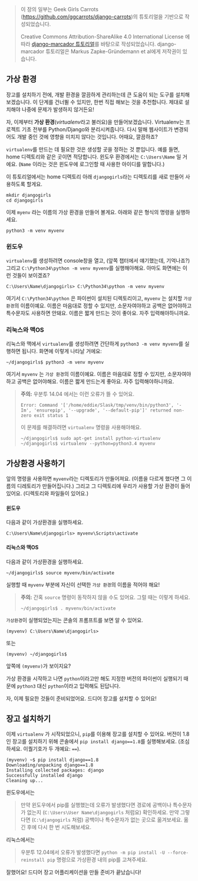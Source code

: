 > 이 장의 일부는 Geek Girls Carrots (https://github.com/ggcarrots/django-carrots)의 튜토리얼을 기반으로 작성되었습니다.
>
> Creative Commons Attribution-ShareAlike 4.0 International License 에 따라 [django-marcador 튜토리얼](http://django-marcador.keimlink.de/)를 바탕으로 작성되었습니다. django-marcador 튜토리얼은 Markus Zapke-Gründemann et al에게 저작권이 있습니다.

## 가상 환경

장고를 설치하기 전에, 개발 환경을 깔끔하게 관리하는데 큰 도움이 되는 도구를 설치해보겠습니다. 이 단계를 건너뛸 수 있지만, 한번 직접 해보는 것을 추천합니다. 제대로 설치해야 나중에 문제가 발생하지 않거든요!

자, 이제부터 **가상 환경**(*virtualenv*라고 불러요)을 만들어보겠습니다. Virtualenv는 프로젝트 기초 전부를 Python/Django와 분리시켜줍니다. 다시 말해 웹사이트가 변경되어도 개발 중인 것에 영향을 미치지 않다는 것입니다. 어때요, 깔끔하죠?

`virtualenv`를 만드는 데 필요한 것은 생성할 곳을 정하는 것 뿐입니다. 예를 들면, home 디렉토리와 같은 곳이면 적당합니다. 윈도우 환경에서는 `C:\Users\Name` 일 거에요. (`Name` 이라는 것은 윈도우에 로그인할 때 사용한 아이디를 말합니다.)

이 튜토리얼에서는 home 디렉토리 아래 `djangogirls`라는 디렉토리를 새로 만들어 사용하도록 할게요.

    mkdir djangogirls
    cd djangogirls


이제 `myenv` 라는 이름의 가상 환경을 만들어 볼게요. 아래와 같은 형식의 명령을 실행하세요.

    python3 -m venv myvenv


### 윈도우

`virtualenv`를 생성하려면 console창을 열고, (앞쪽 챕터에서 얘기했는데, 기억나죠?) 그리고 `C:\Python34\python -m venv myvenv`를 실행해야해요. 아마도 화면에는 이런 것들이 보이겠죠?

    C:\Users\Name\djangogirls> C:\Python34\python -m venv myvenv



여기서 `C:\Python34\python` 은 파이썬이 설치된 디렉토리이고, `myvenv` 는 설치할 `가상 환경`의 이름이예요. 이름은 마음대로 정할 수 있지만, 소문자여야하고 공백은 없어야하고 특수문자도 사용하면 안돼요. 이름은 짧게 만드는 것이 좋아요. 자주 입력해야하니까요.

### 리눅스와 맥OS

리눅스와 맥에서 `virtualenv`를 생성하려면 간단하게 `python3 -m venv myvenv`를 실행하면 됩니다. 화면에 이렇게 나타날 거에요:

    ~/djangogirls$ python3 -m venv myvenv


여기서 `myvenv` 는 `가상 환경`의 이름이예요. 이름은 마음대로 정할 수 있지만, 소문자여야하고 공백은 없어야해요. 이름은 짧게 만드는게 좋아요. 자주 입력해야하니까요.

> **주의:** 우분투 14.04 에서는 이런 오류가 뜰 수 있어요.
>
>     Error: Command '['/home/eddie/Slask/tmp/venv/bin/python3', '-Im', 'ensurepip', '--upgrade', '--default-pip']' returned non-zero exit status 1
>     
>
> 이 문제를 해결하려면 `virtualenv` 명령을 사용해야해요.
>
>     ~/djangogirls$ sudo apt-get install python-virtualenv
>     ~/djangogirls$ virtualenv --python=python3.4 myvenv
>     

## 가상환경 사용하기

앞의 명령을 사용하면 `myvenv`라는 디렉토리가 만들어져요. (이름을 다르게 했다면 그 이름의 디레토리가 만들어집니다.) 그리고 그 디렉토리에 우리가 사용할 가상 환경이 들어있어요. (디렉토리와 파일들이 있어요.)

#### 윈도우

다음과 같이 가상환경을 실행하세요.

    C:\Users\Name\djangogirls> myvenv\Scripts\activate


#### 리눅스와 맥OS

다음과 같이 가상환경을 실행하세요.

    ~/djangogirls$ source myvenv/bin/activate


실행할 때 `myvenv` 부분에 자신이 선택한 `가상 환경`의 이름을 적어야 해요!

> **주의:** 간혹 `source` 명령이 동작하지 않을 수도 있어요. 그럴 때는 이렇게 하세요.
>
>     ~/djangogirls$ . myvenv/bin/activate
>     

`가상환경`이 실행되었는지는 콘솔의 프롬프트를 보면 알 수 있어요.

    (myvenv) C:\Users\Name\djangogirls>


또는

    (myvenv) ~/djangogirls$


앞쪽에 `(myvenv)`가 보이지요?

가상 환경을 시작하고 나면 `python`이라고만 해도 지정한 버전의 파이썬이 실행되기 때문에 `python3` 대신 `python`이라고 입력해도 된답니다.

자, 이제 필요한 것들이 준비되었어요. 드디어 장고를 설치할 수 있어요!

## 장고 설치하기

이제 `virtualenv` 가 시작되었으니, `pip`를 이용해 장고를 설치할 수 있어요. 버전이 1.8인 장고를 설치하기 위해 콘솔에서 `pip install django==1.8`를 실행해보세요. (조심하세요. 이퀄기호가 두 개예요: `==`).

    (myvenv) ~$ pip install django==1.8
    Downloading/unpacking django==1.8
    Installing collected packages: django
    Successfully installed django
    Cleaning up...


윈도우에서는

> 만약 윈도우에서 pip를 실행했는데 오류가 발생했다면 경로에 공백이나 특수문자가 없는지 (`C:\Users\User Name\djangogirls` 처럼요) 확인하세요. 만약 그렇다면 (`C:\djangogirls` 처럼) 공백이나 특수문자가 없는 곳으로 옮겨보세요. 옮긴 후에 다시 한 번 시도해보세요.

리눅스에서는

> 우분투 12.04에서 오류가 발생했다면 `python -m pip install -U --force-reinstall pip` 명령으로 가상환경 내의 pip를 고쳐주세요.

잘했어요! 드디어 장고 어플리케이션을 만들 준비가 끝났습니다!

